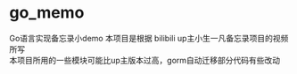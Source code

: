 # go_memo
Go语言实现备忘录小demo
本项目是根据 bilibili up主小生一凡备忘录项目的视频所写 </br>
本项目所用的一些模块可能比up主版本过高，gorm自动迁移部分代码有些改动
